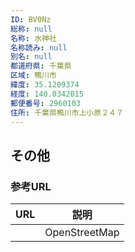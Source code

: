 ```yaml
---
ID: BV0Nz
総称: null
名称: 水神社
名称読み: null
別名: null
都道府県: 千葉県
区域: 鴨川市
緯度: 35.1209374
経度: 140.0342015
郵便番号: 2960103
住所: 千葉県鴨川市上小原２４７
---
```


## その他

### 参考URL

| URL | 説明          |
| --- | ------------- |
|     | OpenStreetMap |
